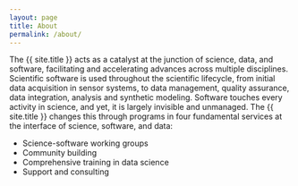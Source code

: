 ```yaml
---
layout: page
title: About
permalink: /about/
---
```


The {{ site.title }}  acts as a catalyst at the junction of science, data, and software, facilitating and accelerating advances across multiple disciplines.  Scientific software is used throughout the scientific lifecycle, from initial data acquisition in sensor systems, to data management, quality assurance, data integration, analysis and synthetic modeling.  Software touches every activity in science, and yet, it is largely invisible and unmanaged.  The {{ site.title }} changes this through programs in four fundamental services at the interface of science, software, and data:

- Science-software working groups
- Community building 
- Comprehensive training in data science
- Support and consulting
